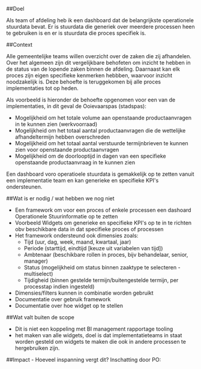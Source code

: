 ##Doel

Als team of afdeling heb ik een dashboard dat de belangrijkste operationele stuurdata bevat. Er is stuurdata die generiek over meerdere processen heen te gebruiken is en er is stuurdata die proces specifiek is.

##Context

Alle gemeentelijke teams  willen overzicht over de zaken die zij afhandelen. 
Over het algemeen zijn dit vergelijkbare behofeten om inzicht te hebben in de status van de lopende zaken binnen de afdeling. 
Daarnaast kan elk proces zijn eigen specifieke kenmerken hebbben, waarvoor inzicht noodzakelijk is. Deze behoefte is teruggekomen bij alle proces implementaties tot op heden. 

Als voorbeeld is hieronder de behoefte opgenomen voor een van de implementaties, in dit geval de Ooievaarspas (stadspas):
- Mogelijkheid om het totale volume aan openstaande productaanvragen in te kunnen zien (werkvoorraad) 
- Mogelijkheid om het totaal aantal productaanvragen die de wettelijke afhandeltermijn hebben overschreden
- Mogelijkheid om het totaal aantal verstuurde termijnbrieven te kunnen zien voor openstaande productaanvragen 
- Mogelijkheid om de doorlooptijd in dagen van een specifieke openstaande productaanvraag in te kunnen zien

Een dashboard voro operatioele stuurdata is gemakkelijk op te zetten vanuit een implementatie team en kan generieke en specifieke KPI's ondersteunen. 

##Wat is er nodig / wat hebben we nog niet

- Een framework om voor een proces of enkele processen een dashoard Operationele Stuurinformatie op te zetten
- Voorbeeld Widgets om generieke en specifieke KPI's op te in te richten obv beschikbare data in dat specifieke proces of processen
- Het framework ondersteund ook dimensies zoals:
  - Tijd (uur, dag, week, maand, kwartaal, jaar)
  - Periode (starttijd, eindtijd [keuze uit variabelen van tijd])
  - Ambtenaar (beschikbare rollen in proces, bijv behandelaar, senior, manager)
  - Status (mogelijkheid om status binnen zaaktype te selecteren - multiselect)
  - Tijdigheid (binnen gestelde termijn/buitengestelde termijn, per processtap indien ingesteld)
- Dimensies/filters kunnen in combinatie worden gebruikt
- Documentatie over gebruik framework 
- Documentatie over hoe widget op te stellen

##Wat valt buiten de scope

- Dit is niet een koppeling met BI management rapportage tooling
- het maken van alle widgets, doel is dat implementatieteams in staat worden gesteld om widgets te maken die ook in andere processen te hergebruiken zijn.

##Impact - Hoeveel inspanning vergt dit?
Inschatting door PO: 
